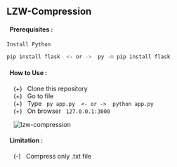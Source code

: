 ## LZW-Compression

#### &nbsp; Prerequisites : 

```bash
Install Python
```

```bash
pip install flask  <- or ->  py -m pip install flask
```

#### &nbsp; How to Use : 

&nbsp;&nbsp;&nbsp; (+) &nbsp; Clone this repository <br/>
&nbsp;&nbsp;&nbsp; (+) &nbsp; Go to file <br/>
&nbsp;&nbsp;&nbsp; (+) &nbsp; Type ```  py app.py  <- or ->  python app.py  ```<br/>
&nbsp;&nbsp;&nbsp; (+) &nbsp; On browser ```  127.0.0.1:3000  ```<br/>

&nbsp;&nbsp;&nbsp; ![lzw-compression](https://user-images.githubusercontent.com/37819857/161403859-99436b4b-f432-48bd-83b7-2d5ef8f1ce3c.gif)

#### &nbsp; Limitation : 

&nbsp;&nbsp;&nbsp; (-) &nbsp; Compress only .txt file <br/>
